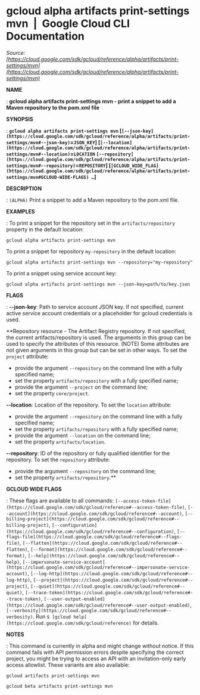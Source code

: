 # gcloud alpha artifacts print-settings mvn  |  Google Cloud CLI Documentation

*Source: [https://cloud.google.com/sdk/gcloud/reference/alpha/artifacts/print-settings/mvn](https://cloud.google.com/sdk/gcloud/reference/alpha/artifacts/print-settings/mvn)*

**NAME**

: **gcloud alpha artifacts print-settings mvn - print a snippet to add a Maven repository to the pom.xml file**

**SYNOPSIS**

: **`gcloud alpha artifacts print-settings mvn` [`[--json-key](https://cloud.google.com/sdk/gcloud/reference/alpha/artifacts/print-settings/mvn#--json-key)`=`JSON_KEY`] [`[--location](https://cloud.google.com/sdk/gcloud/reference/alpha/artifacts/print-settings/mvn#--location)`=`LOCATION` `[--repository](https://cloud.google.com/sdk/gcloud/reference/alpha/artifacts/print-settings/mvn#--repository)`=`REPOSITORY`] [`[GCLOUD_WIDE_FLAG](https://cloud.google.com/sdk/gcloud/reference/alpha/artifacts/print-settings/mvn#GCLOUD-WIDE-FLAGS) …`]**

**DESCRIPTION**

: `(ALPHA)` Print a snippet to add a Maven repository to the pom.xml
file.

**EXAMPLES**

: To print a snippet for the repository set in the
`artifacts/repository` property in the default location:

```
gcloud alpha artifacts print-settings mvn
```

To print a snippet for repository `my-repository` in the default
location:

```
gcloud alpha artifacts print-settings mvn --repository="my-repository"
```

To print a snippet using service account key:

```
gcloud alpha artifacts print-settings mvn --json-key=path/to/key.json
```

**FLAGS**

: **--json-key**:
Path to service account JSON key. If not specified, current active service
account credentials or a placeholder for gcloud credentials is used.

**Repository resource - The Artifact Registry repository. If not specified, the
current artifacts/repository is used. The arguments in this group can be used to
specify the attributes of this resource. (NOTE) Some attributes are not given
arguments in this group but can be set in other ways.
To set the `project` attribute:

- provide the argument `--repository` on the command line with a fully
specified name;
- set the property `artifacts/repository` with a fully specified name;
- provide the argument `--project` on the command line;
- set the property `core/project`.

**--location**:
Location of the repository.
To set the `location` attribute:

- provide the argument `--repository` on the command line with a fully
specified name;
- set the property `artifacts/repository` with a fully specified name;
- provide the argument `--location` on the command line;
- set the property `artifacts/location`.

**--repository**:
ID of the repository or fully qualified identifier for the repository.
To set the `repository` attribute:

- provide the argument `--repository` on the command line;
- set the property `artifacts/repository`.**

**GCLOUD WIDE FLAGS**

: These flags are available to all commands: `[--access-token-file](https://cloud.google.com/sdk/gcloud/reference#--access-token-file)`,
`[--account](https://cloud.google.com/sdk/gcloud/reference#--account)`, `[--billing-project](https://cloud.google.com/sdk/gcloud/reference#--billing-project)`,
`[--configuration](https://cloud.google.com/sdk/gcloud/reference#--configuration)`,
`[--flags-file](https://cloud.google.com/sdk/gcloud/reference#--flags-file)`,
`[--flatten](https://cloud.google.com/sdk/gcloud/reference#--flatten)`, `[--format](https://cloud.google.com/sdk/gcloud/reference#--format)`, `[--help](https://cloud.google.com/sdk/gcloud/reference#--help)`, `[--impersonate-service-account](https://cloud.google.com/sdk/gcloud/reference#--impersonate-service-account)`,
`[--log-http](https://cloud.google.com/sdk/gcloud/reference#--log-http)`,
`[--project](https://cloud.google.com/sdk/gcloud/reference#--project)`, `[--quiet](https://cloud.google.com/sdk/gcloud/reference#--quiet)`, `[--trace-token](https://cloud.google.com/sdk/gcloud/reference#--trace-token)`, `[--user-output-enabled](https://cloud.google.com/sdk/gcloud/reference#--user-output-enabled)`,
`[--verbosity](https://cloud.google.com/sdk/gcloud/reference#--verbosity)`.
Run `$ [gcloud help](https://cloud.google.com/sdk/gcloud/reference)` for details.

**NOTES**

: This command is currently in alpha and might change without notice. If this
command fails with API permission errors despite specifying the correct project,
you might be trying to access an API with an invitation-only early access
allowlist. These variants are also available:

```
gcloud artifacts print-settings mvn
```

```
gcloud beta artifacts print-settings mvn
```